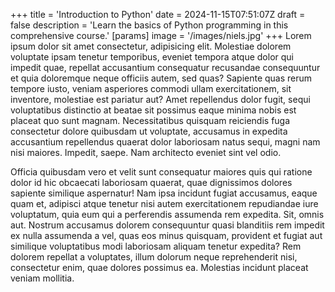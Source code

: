 +++
title = 'Introduction to Python'
date = 2024-11-15T07:51:07Z
draft = false
description = 'Learn the basics of Python programming in this comprehensive course.'
[params]
    image = '/images/niels.jpg'
+++
Lorem ipsum dolor sit amet consectetur, adipisicing elit. Molestiae dolorem voluptate ipsam tenetur temporibus, eveniet tempora atque dolor qui impedit quae, repellat accusantium consequatur recusandae consequuntur et quia doloremque neque officiis autem, sed quas? Sapiente quas rerum tempore iusto, veniam asperiores commodi ullam exercitationem, sit inventore, molestiae est pariatur aut? Amet repellendus dolor fugit, sequi voluptatibus distinctio at beatae sit possimus eaque minima nobis est placeat quo sunt magnam. Necessitatibus quisquam reiciendis fuga consectetur dolore quibusdam ut voluptate, accusamus in expedita accusantium repellendus quaerat dolor laboriosam natus sequi, magni nam nisi maiores. Impedit, saepe. Nam architecto eveniet sint vel odio.

Officia quibusdam vero et velit sunt consequatur maiores quis qui ratione dolor id hic obcaecati laboriosam quaerat, quae dignissimos dolores sapiente similique aspernatur! Nam ipsa incidunt fugiat accusamus, eaque quam et, adipisci atque tenetur nisi autem exercitationem repudiandae iure voluptatum, quia eum qui a perferendis assumenda rem expedita. Sit, omnis aut. Nostrum accusamus dolorem consequuntur quasi blanditiis rem impedit ex nulla assumenda a vel, quas eos minus quisquam, provident et fugiat aut similique voluptatibus modi laboriosam aliquam tenetur expedita? Rem dolorem repellat a voluptates, illum dolorum neque reprehenderit nisi, consectetur enim, quae dolores possimus ea. Molestias incidunt placeat veniam mollitia.